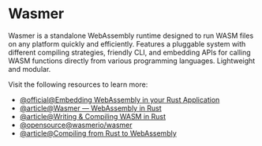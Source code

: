 # Wasmer

Wasmer is a standalone WebAssembly runtime designed to run WASM files on any platform quickly and efficiently. Features a pluggable system with different compiling strategies, friendly CLI, and embedding APIs for calling WASM functions directly from various programming languages. Lightweight and modular.

Visit the following resources to learn more:

- [@official@Embedding WebAssembly in your Rust Application](https://blog.wasmer.io/executing-webassembly-in-your-rust-application-d5cd32e8ce46)
- [@article@Wasmer — WebAssembly in Rust](https://lib.rs/crates/wasmer)
- [@article@Writing & Compiling WASM in Rust](https://www.shuttle.dev/blog/2024/03/06/writing-wasm-rust)
- [@opensource@wasmerio/wasmer](https://github.com/wasmerio/wasmer)
- [@article@Compiling from Rust to WebAssembly](https://developer.mozilla.org/en-US/docs/WebAssembly/Guides/Rust_to_Wasm)

